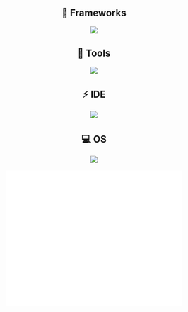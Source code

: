 <div align="center">

  <h2>🧱 Frameworks</h2>

<p align="center">
  <a href="https://skillicons.dev">
    <img src="https://skillicons.dev/icons?i=vue,laravel" />
  </a>
</p>
  <h2>🔧 Tools</h2>

  <a href="https://skillicons.dev">
    <img src="https://skillicons.dev/icons?i=docker,aws,mysql" />
  </a>
  <br/>

  <h2>⚡ IDE</h2>

  <a href="https://skillicons.dev">
    <img src="https://skillicons.dev/icons?i=phpstorm,webstorm" />
  </a>
  <br/>
  <h2>💻 OS</h2>
  <a href="https://skillicons.dev">
    <img src="https://skillicons.dev/icons?i=windows,apple" />
  </a>
</div>

<p align="center"><img src="/github-metrics.svg" alt="Metrics" width="400"></p>

